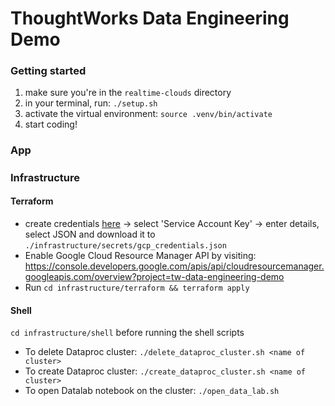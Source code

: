 # ThoughtWorks Data Engineering Demo

### Getting started

1. make sure you're in the `realtime-clouds` directory
2. in your terminal, run: `./setup.sh`
3. activate the virtual environment: `source .venv/bin/activate`
4. start coding!

### App

#####

### Infrastructure

#### Terraform

- create credentials [here](https://console.cloud.google.com/apis/credentials?project=tw-data-engineering-demo&organizationId=730381449093) -> select 'Service Account Key' -> enter details, select JSON and download it to `./infrastructure/secrets/gcp_credentials.json`
- Enable Google Cloud Resource Manager API by visiting: https://console.developers.google.com/apis/api/cloudresourcemanager.googleapis.com/overview?project=tw-data-engineering-demo
- Run `cd infrastructure/terraform && terraform apply`

#### Shell 

`cd infrastructure/shell` before running the shell scripts

- To delete Dataproc cluster: `./delete_dataproc_cluster.sh <name of cluster>`
- To create Dataproc cluster: `./create_dataproc_cluster.sh <name of cluster>`
- To open Datalab notebook on the cluster: `./open_data_lab.sh`
